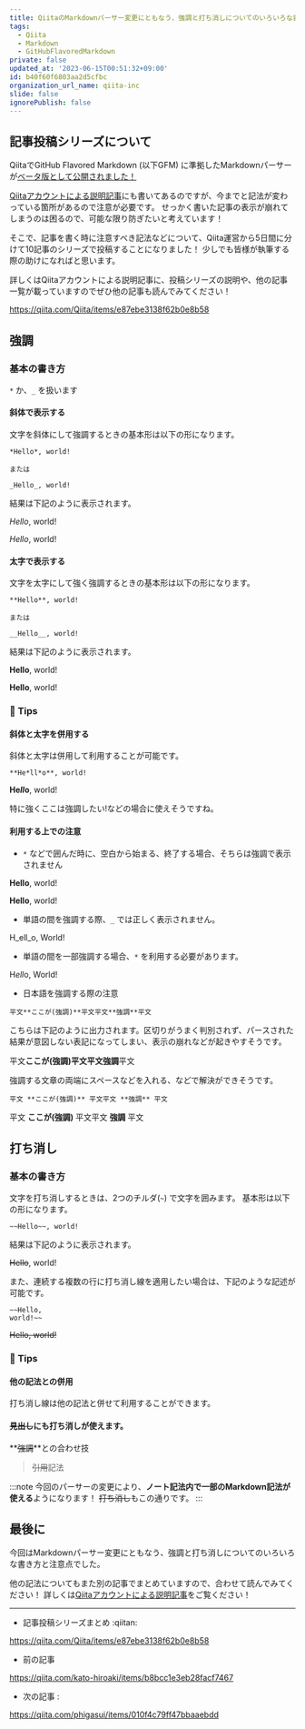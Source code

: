 ```yaml
---
title: QiitaのMarkdownパーサー変更にともなう、強調と打ち消しについてのいろいろな書き方と注意点
tags:
  - Qiita
  - Markdown
  - GitHubFlavoredMarkdown
private: false
updated_at: '2023-06-15T00:51:32+09:00'
id: b40f60f6803aa2d5cfbc
organization_url_name: qiita-inc
slide: false
ignorePublish: false
---
```

## 記事投稿シリーズについて

QiitaでGitHub Flavored Markdown (以下GFM) に準拠したMarkdownパーサーが[ベータ版として公開されました！](https://blog.qiita.com/replace-markdown-parser-beta/)

[Qiitaアカウントによる説明記事](https://qiita.com/Qiita/items/e87ebe3138f62b0e8b58)にも書いてあるのですが、今までと記法が変わっている箇所があるので注意が必要です。
せっかく書いた記事の表示が崩れてしまうのは困るので、可能な限り防ぎたいと考えています！

そこで、記事を書く時に注意すべき記法などについて、Qiita運営から5日間に分けて10記事のシリーズで投稿することになりました！
少しでも皆様が執筆する際の助けになればと思います。

詳しくはQiitaアカウントによる説明記事に、投稿シリーズの説明や、他の記事一覧が載っていますのでぜひ他の記事も読んでみてください！

https://qiita.com/Qiita/items/e87ebe3138f62b0e8b58

## 強調

### 基本の書き方

`*` か、`_` を扱います

#### 斜体で表示する

文字を斜体にして強調するときの基本形は以下の形になります。

```
*Hello*, world!

または

_Hello_, world!
```

結果は下記のように表示されます。

*Hello*, world!

*Hello*, world!

#### 太字で表示する

文字を太字にして強く強調するときの基本形は以下の形になります。

```
**Hello**, world!

または

__Hello__, world!
```

結果は下記のように表示されます。

**Hello**, world!

**Hello**, world!

### :pencil: Tips

#### 斜体と太字を併用する

斜体と太字は併用して利用することが可能です。

```
**He*ll*o**, world!
```

**He*ll*o**, world!

特に強くここは強調したい!などの場合に使えそうですね。

#### 利用する上での注意

- `*` などで囲んだ時に、空白から始まる、終了する場合、そちらは強調で表示されません

**Hello**, world!

**Hello**, world!

- 単語の間を強調する際、`_` では正しく表示されません。

H_ell_o, World!

- 単語の間を一部強調する場合、`*` を利用する必要があります。

H*ell*o, World!

- 日本語を強調する際の注意

```
平文**ここが(強調)**平文平文**強調**平文
```

こちらは下記のように出力されます。区切りがうまく判別されず、パースされた結果が意図しない表記になってしまい、表示の崩れなどが起きやすそうです。

平文**ここが(強調)**平文平文**強調**平文

強調する文章の両端にスペースなどを入れる、などで解決ができそうです。

```
平文 **ここが(強調)** 平文平文 **強調** 平文
```

平文 **ここが(強調)** 平文平文 **強調** 平文

## 打ち消し

### 基本の書き方

文字を打ち消しするときは、2つのチルダ(`~`) で文字を囲みます。
基本形は以下の形になります。

```
~~Hello~~, world!
```

結果は下記のように表示されます。

~~Hello~~, world!

また、連続する複数の行に打ち消し線を適用したい場合は、下記のような記述が可能です。

```
~~Hello,
world!~~
```

~~Hello,
world!~~

### :pencil: Tips

#### 他の記法との併用

打ち消し線は他の記法と併せて利用することができます。

#### ~~見出し~~にも打ち消しが使えます。

**~~強調~~**との合わせ技

> ~~引用~~記法

:::note
今回のパーサーの変更により、**ノート記法内で一部のMarkdown記法が使える**ようになります！
~~打ち消し~~もこの通りです。
:::

## 最後に

今回はMarkdownパーサー変更にともなう、強調と打ち消しについてのいろいろな書き方と注意点でした。

他の記法についてもまた別の記事でまとめていますので、合わせて読んでみてください！
詳しくは[Qiitaアカウントによる説明記事](https://qiita.com/Qiita/items/e87ebe3138f62b0e8b58)をご覧ください！

---

- 記事投稿シリーズまとめ :qiitan:

https://qiita.com/Qiita/items/e87ebe3138f62b0e8b58

- 前の記事

https://qiita.com/kato-hiroaki/items/b8bcc1e3eb28facf7467

- 次の記事 :

https://qiita.com/phigasui/items/010f4c79ff47bbaaebdd
